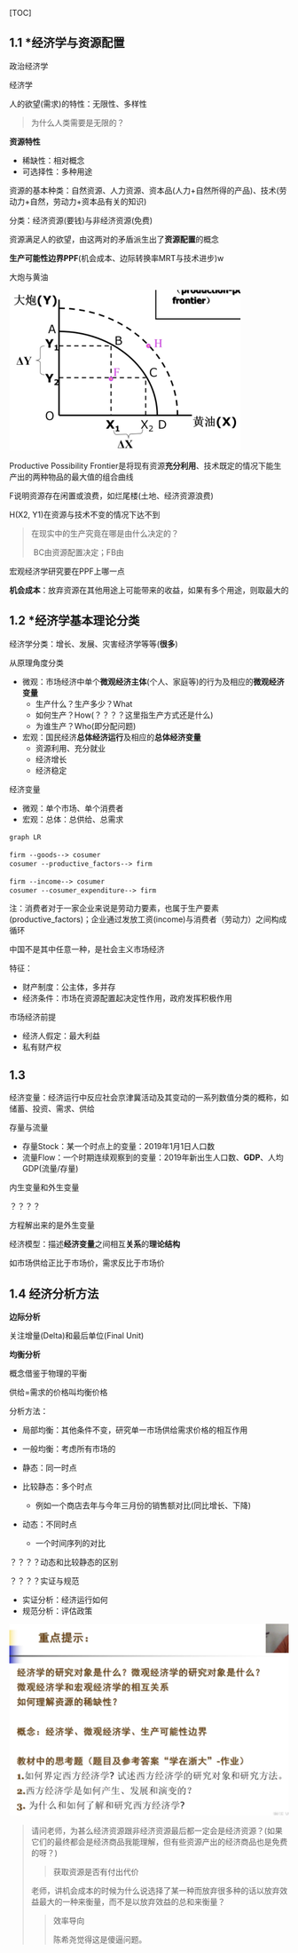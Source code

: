 [TOC]

## 1.1 *经济学与资源配置

政治经济学

经济学



人的欲望(需求)的特性：无限性、多样性

> 为什么人类需要是无限的？



**资源特性**

* 稀缺性：相对概念
* 可选择性：多种用途

资源的基本种类：自然资源、人力资源、资本品(人力+自然所得的产品)、技术(劳动力+自然，劳动力+资本品有关的知识)

分类：经济资源(要钱)与非经济资源(免费)



资源满足人的欲望，由这两对的矛盾派生出了**资源配置**的概念



**生产可能性边界PPF**(机会成本、边际转换率MRT与技术进步)w

大炮与黄油

<img src="assets/image-20200227150719945.png" style="zoom:50%;" />

Productive Possibility Frontier是将现有资源**充分利用**、技术既定的情况下能生产出的两种物品的最大值的组合曲线					

F说明资源存在闲置或浪费，如烂尾楼(土地、经济资源浪费)

H(X2, Y1)在资源与技术不变的情况下达不到

> 在现实中的生产究竟在哪是由什么决定的？
>
> ​	BC由资源配置决定；FB由

宏观经济学研究要在PPF上哪一点

**机会成本**：放弃资源在其他用途上可能带来的收益，如果有多个用途，则取最大的



## 1.2 *经济学基本理论分类

经济学分类：增长、发展、灾害经济学等等(**很多**)

从原理角度分类

* 微观：市场经济中单个**微观经济主体**(个人、家庭等)的行为及相应的**微观经济变量**
    * 生产什么？生产多少？What
    * 如何生产？How(？？？？这里指生产方式还是什么)
    * 为谁生产？Who(即分配问题)
* 宏观：国民经济**总体经济运行**及相应的**总体经济变量**
    * 资源利用、充分就业
    * 经济增长
    * 经济稳定

经济变量

* 微观：单个市场、单个消费者
* 宏观：总体：总供给、总需求



```mermaid
graph LR

firm --goods--> cosumer
cosumer --productive_factors--> firm

firm --income--> cosumer
cosumer --cosumer_expenditure--> firm
```

注：消费者对于一家企业来说是劳动力要素，也属于生产要素(productive_factors)；企业通过发放工资(income)与消费者（劳动力）之间构成循环



中国不是其中任意一种，是社会主义市场经济

特征：

* 财产制度：公主体，多并存
* 经济条件：市场在资源配置起决定性作用，政府发挥积极作用



市场经济前提

* 经济人假定：最大利益
* 私有财产权



## 1.3

经济变量：经济运行中反应社会京津冀活动及其变动的一系列数值分类的概称，如储蓄、投资、需求、供给



存量与流量

* 存量Stock：某一个时点上的变量：2019年1月1日人口数
* 流量Flow：一个时期连续观察到的变量：2019年新出生人口数、**GDP**、人均GDP(流量/存量)

内生变量和外生变量

？？？？

方程解出来的是外生变量



经济模型：描述**经济变量**之间相互**关系**的**理论结构**

如市场供给正比于市场价，需求反比于市场价



## 1.4 经济分析方法

**边际分析**

关注增量(Delta)和最后单位(Final Unit)



**均衡分析**

概念借鉴于物理的平衡

供给=需求的价格叫均衡价格

分析方法：

* 局部均衡：其他条件不变，研究单一市场供给需求价格的相互作用
* 一般均衡：考虑所有市场的



* 静态：同一时点
* 比较静态：多个时点
    * 例如一个商店去年与今年三月份的销售额对比(同比增长、下降)
* 动态：不同时点
    * 一个时间序列的对比

？？？？动态和比较静态的区别



？？？？实证与规范

* 实证分析：经济运行如何
* 规范分析：评估政策



<img src="assets/image-20200227152430118.png" style="zoom:50%;" />

> 请问老师，为甚么经济资源跟非经济资源最后都一定会是经济资源？(如果它们的最终都会是经济商品我能理解，但有些资源产出的经济商品也是免费的呀？)
>
> > 获取资源是否有付出代价
>
> 
>
> 老师，讲机会成本的时候为什么说选择了某一种而放弃很多种的话以放弃效益最大的一种来衡量，而不是以放弃效益的总和来衡量？
>
> > 效率导向
> >
> > 陈希尧觉得这是傻逼问题。
>
> 

